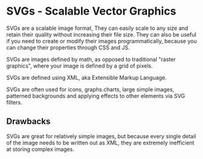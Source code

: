 # SVGs - Scalable Vector Graphics

SVGs are a scalable image format, They can easily scale to any size and retain their quality without increasing their file size.
They can also be useful if you need to create or modify their images programmatically, because you can change their properties through CSS and JS.

SVGs are images defined by math, as opposed to traditional "raster graphics", where your image is defined by a grid of pixels.

SVGs are defined using XML, aka Extensible Markup Language.

SVGs are often used for icons, graphs.charts, large simple images, patterned backgrounds and applying effects to other elements via SVG filters.

## Drawbacks

SVGs are great for relatively simple images, but because every single detail of the image needs to be written out as XML, they are extremely inefficient at storing complex images.

